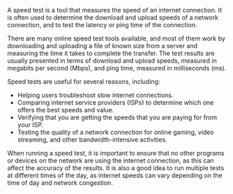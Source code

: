 A speed test is a tool that measures the speed of an internet connection. It is often used to determine the download and upload speeds of a network connection, and to test the latency or ping time of the connection.

There are many online speed test tools available, and most of them work by downloading and uploading a file of known size from a server and measuring the time it takes to complete the transfer. The test results are usually presented in terms of download and upload speeds, measured in megabits per second (Mbps), and ping time, measured in milliseconds (ms).

Speed tests are useful for several reasons, including:

-   Helping users troubleshoot slow internet connections.
-   Comparing internet service providers (ISPs) to determine which one offers the best speeds and value.
-   Verifying that you are getting the speeds that you are paying for from your ISP.
-   Testing the quality of a network connection for online gaming, video streaming, and other bandwidth-intensive activities.

When running a speed test, it is important to ensure that no other programs or devices on the network are using the internet connection, as this can affect the accuracy of the results. It is also a good idea to run multiple tests at different times of the day, as internet speeds can vary depending on the time of day and network congestion.